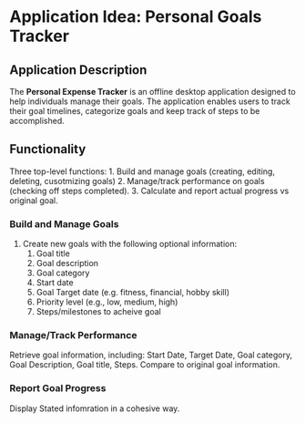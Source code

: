 # Application Idea: Personal Goals Tracker

## Application Description
The **Personal Expense Tracker** is an offline desktop application designed to help individuals manage their goals. The application enables users to track their goal timelines, categorize goals and keep track of steps to be accomplished. 

## Functionality

Three top-level functions: 
    1. Build and manage goals (creating, editing, deleting, cusotmizing goals)
    2. Manage/track performance on goals (checking off steps completed). 
    3. Calculate and report actual progress vs original goal.


### Build and Manage Goals
1. Create new goals with the following optional information:
    1. Goal title
    2. Goal description
    3. Goal category
    4. Start date
    5. Goal Target date (e.g. fitness, financial, hobby skill)
    6. Priority level (e.g., low, medium, high)
    7. Steps/milestones to acheive goal

### Manage/Track Performance
Retrieve goal information, including: Start Date, Target Date, Goal category, Goal Description, Goal title, Steps.
Compare to original goal information.

### Report Goal Progress
Display Stated infomration in a cohesive way.
